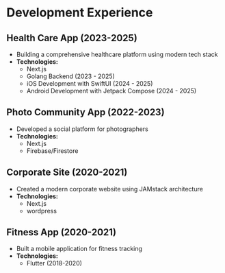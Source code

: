 # Development Experience

## Health Care App (2023-2025)
- Building a comprehensive healthcare platform using modern tech stack
- **Technologies:**
  - Next.js 
  - Golang Backend (2023 - 2025)
  - iOS Development with SwiftUI (2024 - 2025)
  - Android Development with Jetpack Compose (2024 - 2025)

## Photo Community App (2022-2023)
- Developed a social platform for photographers
- **Technologies:**
  - Next.js
  - Firebase/Firestore

## Corporate Site (2020-2021)
- Created a modern corporate website using JAMstack architecture
- **Technologies:**
  - Next.js
  - wordpress

## Fitness App (2020-2021)
- Built a mobile application for fitness tracking
- **Technologies:**
  - Flutter (2018-2020)
